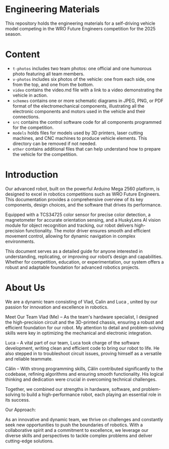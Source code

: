 # Engineering Materials

This repository holds the engineering materials for a self-driving vehicle model competing in the WRO Future Engineers competition for the 2025 season.   

# Content

* `t-photos` includes two team photos: one official and one humorous photo featuring all team members.
* `v-photos` includes six photos of the vehicle: one from each side, one from the top, and one from the bottom.
* `video` contains the video.md file with a link to a video demonstrating the vehicle in action.
* `schemes` contains one or more schematic diagrams in JPEG, PNG, or PDF format of the electromechanical components, illustrating all the electronic components and motors used in the vehicle and their connections.
* `src` contains the control software code for all components programmed for the competition.
* `models` holds files for models used by 3D printers, laser cutting machines, and CNC machines to produce vehicle elements. This directory can be removed if not needed.
* `other` contains additional files that can help understand how to prepare the vehicle for the competition.

 # Introduction
Our advanced robot, built on the powerful Arduino Mega 2560 platform, is designed to excel in robotics competitions such as WRO Future Engineers. This documentation provides a comprehensive overview of its key components, design choices, and the software that drives its performance.

Equipped with a TCS34725 color sensor for precise color detection, a magnetometer for accurate orientation sensing, and a HuskyLens AI vision module for object recognition and tracking, our robot delivers high-precision functionality. The motor driver ensures smooth and efficient movement control, allowing for dynamic navigation in complex environments.

This document serves as a detailed guide for anyone interested in understanding, replicating, or improving our robot’s design and capabilities. Whether for competition, education, or experimentation, our system offers a robust and adaptable foundation for advanced robotics projects.

# About Us
We are a dynamic team consisting of Vlad, Calin and Luca , united by our passion for innovation and excellence in robotics.

Meet Our Team
Vlad (Me) – As the team's hardware specialist, I designed the high-precision circuit and the 3D-printed chassis, ensuring a robust and efficient foundation for our robot. My attention to detail and problem-solving skills were key in optimizing the mechanical and electronic integration.

Luca – A vital part of our team, Luca took charge of the software development, writing clean and efficient code to bring our robot to life. He also stepped in to troubleshoot circuit issues, proving himself as a versatile and reliable teammate.

Călin – With strong programming skills, Călin contributed significantly to the codebase, refining algorithms and ensuring smooth functionality. His logical thinking and dedication were crucial in overcoming technical challenges.

Together, we combined our strengths in hardware, software, and problem-solving to build a high-performance robot, each playing an essential role in its success.

Our Approach:

As an innovative and dynamic team, we thrive on challenges and constantly seek new opportunities to push the boundaries of robotics. With a collaborative spirit and a commitment to excellence, we leverage our diverse skills and perspectives to tackle complex problems and deliver cutting-edge solutions.

